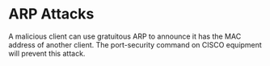 # ARP Attacks

A malicious client can use gratuitous ARP to announce it has the MAC address of another client. The port-security command on CISCO equipment will prevent this attack.
